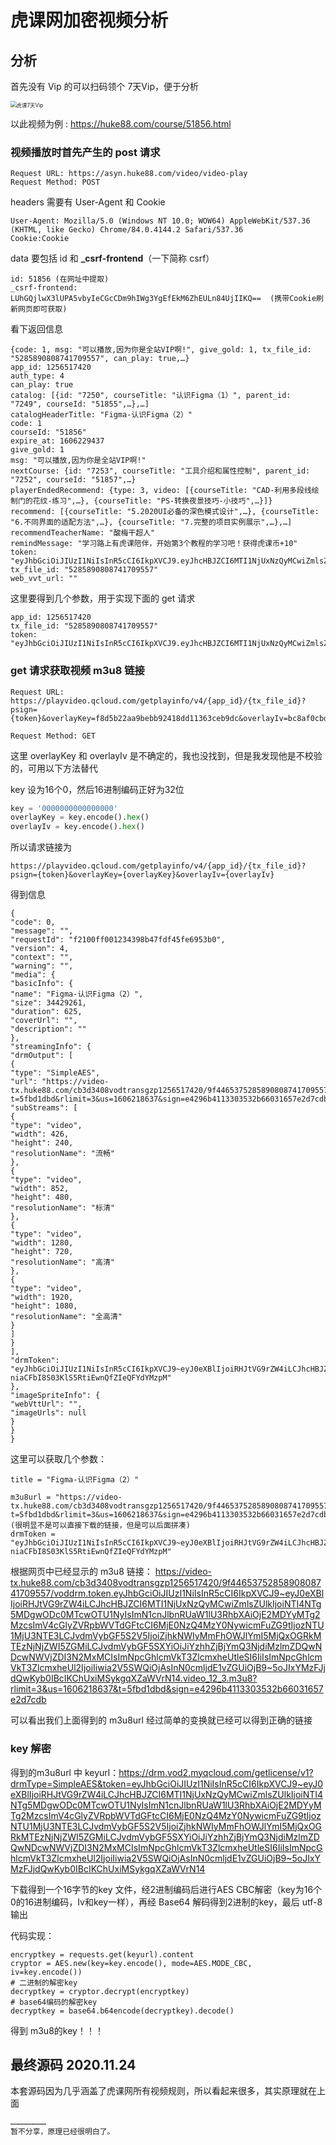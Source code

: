 # 虎课网加密视频分析

## 分析

首先没有 Vip 的可以扫码领个 7天Vip，便于分析

<img src="C:\Users\happy\Desktop\huke\虎课7天Vip.png" alt="虎课7天Vip" style="zoom:60%;" />

以此视频为例 : https://huke88.com/course/51856.html

### 视频播放时首先产生的 post 请求

```
Request URL: https://asyn.huke88.com/video/video-play
Request Method: POST
```

headers 需要有 User-Agent 和 Cookie

```
User-Agent: Mozilla/5.0 (Windows NT 10.0; WOW64) AppleWebKit/537.36 (KHTML, like Gecko) Chrome/84.0.4144.2 Safari/537.36
Cookie:Cookie
```

data 要包括 id 和 **_csrf-frontend**（一下简称 csrf）

```
id: 51856 (在网址中提取)
_csrf-frontend: LUhGQjlwX3lUPA5vbyIeCGcCDm9hIWg3YgEfEkM6ZhEULn84UjIIKQ==  (携带Cookie刷新网页即可获取)
```

看下返回信息

```
{code: 1, msg: "可以播放,因为你是全站VIP啊!", give_gold: 1, tx_file_id: "5285890808741709557", can_play: true,…}
app_id: 1256517420
auth_type: 4
can_play: true
catalog: [{id: "7250", courseTitle: "认识Figma（1）", parent_id: "7249", courseId: "51855",…},…]
catalogHeaderTitle: "Figma-认识Figma（2）"
code: 1
courseId: "51856"
expire_at: 1606229437
give_gold: 1
msg: "可以播放,因为你是全站VIP啊!"
nextCourse: {id: "7253", courseTitle: "工具介绍和属性控制", parent_id: "7252", courseId: "51857",…}
playerEndedRecommend: {type: 3, video: [{courseTitle: "CAD-利用多段线绘制门的花纹-练习",…}, {courseTitle: "PS-转换夜景技巧-小技巧",…}]}
recommend: [{courseTitle: "5.2020UI必备的深色模式设计",…}, {courseTitle: "6.不同界面的适配方法",…}, {courseTitle: "7.完整的项目实例展示",…},…]
recommendTeacherName: "酸梅干超人"
remindMessage: "学习路上有虎课陪伴，开始第3个教程的学习吧！获得虎课币+10"
token: "eyJhbGciOiJIUzI1NiIsInR5cCI6IkpXVCJ9.eyJhcHBJZCI6MTI1NjUxNzQyMCwiZmlsZUlkIjoiNTI4NTg5MDgwODc0MTcwOTU1NyIsImN1cnJlbnRUaW1lU3RhbXAiOjE2MDYyMTg2MzcsImV4cGlyZVRpbWVTdGFtcCI6MTYwNjIyOTQzNywicGNmZyI6ImJhc2ljRHJtUHJlc2V0IiwidXJsQWNjZXNzSW5mbyI6eyJ0IjoiNWZiZDFkYmQiLCJybGltaXQiOjMsInVzIjoiMTYwNjIxODYzNyJ9fQ.c1XGanmcmUBDNwBbiS_Z6PwYWZmrW5nrHxgdtSd46Fo"
tx_file_id: "5285890808741709557"
web_vvt_url: ""
```

这里要得到几个参数，用于实现下面的 get 请求

```
app_id: 1256517420
tx_file_id: "5285890808741709557"
token: "eyJhbGciOiJIUzI1NiIsInR5cCI6IkpXVCJ9.eyJhcHBJZCI6MTI1NjUxNzQyMCwiZmlsZUlkIjoiNTI4NTg5MDgwODc0MTcwOTU1NyIsImN1cnJlbnRUaW1lU3RhbXAiOjE2MDYyMTg2MzcsImV4cGlyZVRpbWVTdGFtcCI6MTYwNjIyOTQzNywicGNmZyI6ImJhc2ljRHJtUHJlc2V0IiwidXJsQWNjZXNzSW5mbyI6eyJ0IjoiNWZiZDFkYmQiLCJybGltaXQiOjMsInVzIjoiMTYwNjIxODYzNyJ9fQ.c1XGanmcmUBDNwBbiS_Z6PwYWZmrW5nrHxgdtSd46Fo"
```

### get 请求获取视频 m3u8 链接

```
Request URL: https://playvideo.qcloud.com/getplayinfo/v4/{app_id}/{tx_file_id}?psign={token}&overlayKey=f8d5b22aa9bebb92418dd11363ceb9dc&overlayIv=bc8af0cbd767b39fd404705ecd277c10

Request Method: GET
```

这里 overlayKey 和 overlayIv 是不确定的，我也没找到，但是我发现他是不校验的，可用以下方法替代

key 设为16个0，然后16进制编码正好为32位

```python
key = '0000000000000000'
overlayKey = key.encode().hex()
overlayIv = key.encode().hex()
```

所以请求链接为

`https://playvideo.qcloud.com/getplayinfo/v4/{app_id}/{tx_file_id}?psign={token}&overlayKey={overlayKey}&overlayIv={overlayIv}`

得到信息

```
{
"code": 0,
"message": "",
"requestId": "f2100ff001234398b47fdf45fe6953b0",
"version": 4,
"context": "",
"warning": "",
"media": {
"basicInfo": {
"name": "Figma-认识Figma（2）",
"size": 34429261,
"duration": 625,
"coverUrl": "",
"description": ""
},
"streamingInfo": {
"drmOutput": [
{
"type": "SimpleAES",
"url": "https://video-tx.huke88.com/cb3d3408vodtransgzp1256517420/9f4465375285890808741709557/adp.12.m3u8?t=5fbd1dbd&rlimit=3&us=1606218637&sign=e4296b4113303532b66031657e2d7cdb",
"subStreams": [
{
"type": "video",
"width": 426,
"height": 240,
"resolutionName": "流畅"
},
{
"type": "video",
"width": 852,
"height": 480,
"resolutionName": "标清"
},
{
"type": "video",
"width": 1280,
"height": 720,
"resolutionName": "高清"
},
{
"type": "video",
"width": 1920,
"height": 1080,
"resolutionName": "全高清"
}
]
}
],
"drmToken": "eyJhbGciOiJIUzI1NiIsInR5cCI6IkpXVCJ9~eyJ0eXBlIjoiRHJtVG9rZW4iLCJhcHBJZCI6MTI1NjUxNzQyMCwiZmlsZUlkIjoiNTI4NTg5MDgwODc0MTcwOTU1NyIsImN1cnJlbnRUaW1lU3RhbXAiOjE2MDYyMjAyMjUsImV4cGlyZVRpbWVTdGFtcCI6MjE0NzQ4MzY0NywicmFuZG9tIjoxNjgxNjYwMjgxLCJvdmVybGF5S2V5IjoiZjhkNWIyMmFhOWJlYmI5MjQxOGRkMTEzNjNjZWI5ZGMiLCJvdmVybGF5SXYiOiJiYzhhZjBjYmQ3NjdiMzlmZDQwNDcwNWVjZDI3N2MxMCIsImNpcGhlcmVkT3ZlcmxheUtleSI6IiIsImNpcGhlcmVkT3ZlcmxheUl2IjoiIiwia2V5SWQiOjAsInN0cmljdE1vZGUiOjB9~vR2kir1-niaCFbI8S03KlS5RtiEwnQfZIeQFYdYMzpM"
},
"imageSpriteInfo": {
"webVttUrl": "",
"imageUrls": null
}
}
}
```

这里可以获取几个参数：

```
title = "Figma-认识Figma（2）"

m3u8url = "https://video-tx.huke88.com/cb3d3408vodtransgzp1256517420/9f4465375285890808741709557/adp.12.m3u8?t=5fbd1dbd&rlimit=3&us=1606218637&sign=e4296b4113303532b66031657e2d7cdb"
(很明显不是可以直接下载的链接，但是可以后面拼凑)
drmToken = "eyJhbGciOiJIUzI1NiIsInR5cCI6IkpXVCJ9~eyJ0eXBlIjoiRHJtVG9rZW4iLCJhcHBJZCI6MTI1NjUxNzQyMCwiZmlsZUlkIjoiNTI4NTg5MDgwODc0MTcwOTU1NyIsImN1cnJlbnRUaW1lU3RhbXAiOjE2MDYyMjAyMjUsImV4cGlyZVRpbWVTdGFtcCI6MjE0NzQ4MzY0NywicmFuZG9tIjoxNjgxNjYwMjgxLCJvdmVybGF5S2V5IjoiZjhkNWIyMmFhOWJlYmI5MjQxOGRkMTEzNjNjZWI5ZGMiLCJvdmVybGF5SXYiOiJiYzhhZjBjYmQ3NjdiMzlmZDQwNDcwNWVjZDI3N2MxMCIsImNpcGhlcmVkT3ZlcmxheUtleSI6IiIsImNpcGhlcmVkT3ZlcmxheUl2IjoiIiwia2V5SWQiOjAsInN0cmljdE1vZGUiOjB9~vR2kir1-niaCFbI8S03KlS5RtiEwnQfZIeQFYdYMzpM"
```

根据网页中已经显示的 m3u8 链接： https://video-tx.huke88.com/cb3d3408vodtransgzp1256517420/9f4465375285890808741709557/voddrm.token.eyJhbGciOiJIUzI1NiIsInR5cCI6IkpXVCJ9~eyJ0eXBlIjoiRHJtVG9rZW4iLCJhcHBJZCI6MTI1NjUxNzQyMCwiZmlsZUlkIjoiNTI4NTg5MDgwODc0MTcwOTU1NyIsImN1cnJlbnRUaW1lU3RhbXAiOjE2MDYyMTg2MzcsImV4cGlyZVRpbWVTdGFtcCI6MjE0NzQ4MzY0NywicmFuZG9tIjozNTU1MjU3NTE3LCJvdmVybGF5S2V5IjoiZjhkNWIyMmFhOWJlYmI5MjQxOGRkMTEzNjNjZWI5ZGMiLCJvdmVybGF5SXYiOiJiYzhhZjBjYmQ3NjdiMzlmZDQwNDcwNWVjZDI3N2MxMCIsImNpcGhlcmVkT3ZlcmxheUtleSI6IiIsImNpcGhlcmVkT3ZlcmxheUl2IjoiIiwia2V5SWQiOjAsInN0cmljdE1vZGUiOjB9~5oJIxYMzFJjdQwKyb0IBcIKChUxiMSykgqXZaWVrN14.video_12_3.m3u8?rlimit=3&us=1606218637&t=5fbd1dbd&sign=e4296b4113303532b66031657e2d7cdb



可以看出我们上面得到的 m3u8url 经过简单的变换就已经可以得到正确的链接

### key 解密

得到的m3u8url 中 keyurl：https://drm.vod2.myqcloud.com/getlicense/v1?drmType=SimpleAES&token=eyJhbGciOiJIUzI1NiIsInR5cCI6IkpXVCJ9~eyJ0eXBlIjoiRHJtVG9rZW4iLCJhcHBJZCI6MTI1NjUxNzQyMCwiZmlsZUlkIjoiNTI4NTg5MDgwODc0MTcwOTU1NyIsImN1cnJlbnRUaW1lU3RhbXAiOjE2MDYyMTg2MzcsImV4cGlyZVRpbWVTdGFtcCI6MjE0NzQ4MzY0NywicmFuZG9tIjozNTU1MjU3NTE3LCJvdmVybGF5S2V5IjoiZjhkNWIyMmFhOWJlYmI5MjQxOGRkMTEzNjNjZWI5ZGMiLCJvdmVybGF5SXYiOiJiYzhhZjBjYmQ3NjdiMzlmZDQwNDcwNWVjZDI3N2MxMCIsImNpcGhlcmVkT3ZlcmxheUtleSI6IiIsImNpcGhlcmVkT3ZlcmxheUl2IjoiIiwia2V5SWQiOjAsInN0cmljdE1vZGUiOjB9~5oJIxYMzFJjdQwKyb0IBcIKChUxiMSykgqXZaWVrN14

下载得到一个16字节的key 文件，经2进制编码后进行AES CBC解密（key为16个0的16进制编码，Iv和key一样），再经 Base64 解码得到2进制的key，最后 utf-8 输出

代码实现：

```
encryptkey = requests.get(keyurl).content
cryptor = AES.new(key=key.encode(), mode=AES.MODE_CBC, iv=key.encode())
# 二进制的解密key
decryptkey = cryptor.decrypt(encryptkey)
# base64编码的解密key
decryptkey = base64.b64encode(decryptkey).decode()
```

得到 m3u8的key！！！

## 最终源码 2020.11.24

本套源码因为几乎涵盖了虎课网所有视频规则，所以看起来很多，其实原理就在上面

```python
……………………
暂不分享，原理已经很明白了。
```

